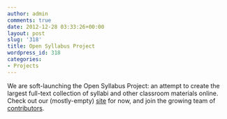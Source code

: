 ```yaml
---
author: admin
comments: true
date: 2012-12-28 03:33:26+00:00
layout: post
slug: '318'
title: Open Syllabus Project
wordpress_id: 318
categories:
- Projects
---
```


We are soft-launching the Open Syllabus Project: an attempt to create the largest full-text collection of syllabi and other classroom materials online. Check out our (mostly-empty) [site](http://opensyllabusproject.org/) for now, and join the growing team of [contributors](http://opensyllabusproject.org/?page_id=5).
